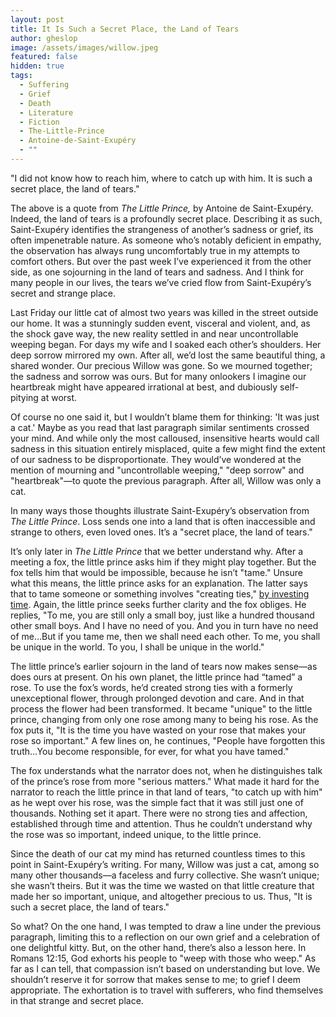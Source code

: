 ```yaml
---
layout: post
title: It Is Such a Secret Place, the Land of Tears
author: gheslop
image: /assets/images/willow.jpeg
featured: false
hidden: true
tags:
  - Suffering
  - Grief
  - Death
  - Literature
  - Fiction
  - The-Little-Prince
  - Antoine-de-Saint-Exupéry
  - ""
---
```

"I did not know how to reach him, where to catch up with him. It is such a secret place, the land of tears."

The above is a quote from *The Little Prince,* by Antoine de Saint-Exupéry. Indeed, the land of tears is a profoundly secret place. Describing it as such, Saint-Exupéry identifies the strangeness of another’s sadness or grief, its often impenetrable nature. As someone who’s notably deficient in empathy, the observation has always rung uncomfortably true in my attempts to comfort others. But over the past week I’ve experienced it from the other side, as one sojourning in the land of tears and sadness. And I think for many people in our lives, the tears we’ve cried flow from Saint-Exupéry’s secret and strange place.

Last Friday our little cat of almost two years was killed in the street outside our home. It was a stunningly sudden event, visceral and violent, and, as the shock gave way, the new reality settled in and near uncontrollable weeping began. For days my wife and I soaked each other’s shoulders. Her deep sorrow mirrored my own. After all, we’d lost the same beautiful thing, a shared wonder. Our precious Willow was gone. So we mourned together; the sadness and sorrow was ours. But for many onlookers I imagine our heartbreak might have appeared irrational at best, and dubiously self-pitying at worst.

Of course no one said it, but I wouldn’t blame them for thinking: 'It was just a cat.' Maybe as you read that last paragraph similar sentiments crossed your mind. And while only the most calloused, insensitive hearts would call sadness in this situation entirely misplaced, quite a few might find the extent of our sadness to be disproportionate. They would’ve wondered at the mention of mourning and "uncontrollable weeping," "deep sorrow" and "heartbreak"—to quote the previous paragraph. After all, Willow was only a cat.

In many ways those thoughts illustrate Saint-Exupéry’s observation from *The Little Prince*. Loss sends one into a land that is often inaccessible and strange to others, even loved ones. It’s a "secret place, the land of tears."

It’s only later in *The Little Prince* that we better understand why. After a meeting a fox, the little prince asks him if they might play together. But the fox tells him that would be impossible, because he isn’t "tame." Unsure what this means, the little prince asks for an explanation. The latter says that to tame someone or something involves "creating ties," [by investing time](https://rekindle.co.za/content/2023-02-23-you-can-t-pop-over-to-the-friendship-super-store). Again, the little prince seeks further clarity and the fox obliges. He replies, "To me, you are still only a small boy, just like a hundred thousand other small boys. And I have no need of you. And you in turn have no need of me…But if you tame me, then we shall need each other. To me, you shall be unique in the world. To you, I shall be unique in the world."

The little prince’s earlier sojourn in the land of tears now makes sense—as does ours at present. On his own planet, the little prince had “tamed” a rose. To use the fox’s words, he’d created strong ties with a formerly unexceptional flower, through prolonged devotion and care. And in that process the flower had been transformed. It became "unique" to the little prince, changing from only one rose among many to being his rose. As the fox puts it, "It is the time you have wasted on your rose that makes your rose so important." A few lines on, he continues, "People have forgotten this truth…You become responsible, for ever, for what you have tamed."

The fox understands what the narrator does not, when he distinguishes talk of the prince’s rose from more "serious matters." What made it hard for the narrator to reach the little prince in that land of tears, "to catch up with him" as he wept over his rose, was the simple fact that it was still just one of thousands. Nothing set it apart. There were no strong ties and affection, established through time and attention. Thus he couldn’t understand why the rose was so important, indeed unique, to the little prince.

Since the death of our cat my mind has returned countless times to this point in Saint-Exupéry’s writing. For many, Willow was just a cat, among so many other thousands—a faceless and furry collective. She wasn’t unique; she wasn’t theirs. But it was the time we wasted on that little creature that made her so important, unique, and altogether precious to us. Thus, "It is such a secret place, the land of tears."

So what? On the one hand, I was tempted to draw a line under the previous paragraph, limiting this to a reflection on our own grief and a celebration of one delightful kitty. But, on the other hand, there’s also a lesson here. In Romans 12:15, God exhorts his people to "weep with those who weep." As far as I can tell, that compassion isn’t based on understanding but love. We shouldn’t reserve it for sorrow that makes sense to me; to grief I deem appropriate. The exhortation is to travel with sufferers, who find themselves in that strange and secret place.